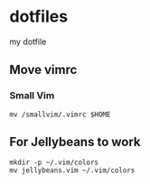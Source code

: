 # dotfiles
my dotfile

## Move vimrc
### Small Vim
```
mv /smallvim/.vimrc $HOME
```

## For Jellybeans to work
```
mkdir -p ~/.vim/colors
mv jellybeans.vim ~/.vim/colors 
```
